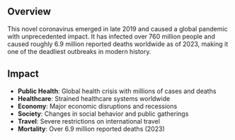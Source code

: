 ## Overview

This novel coronavirus emerged in late 2019 and caused a global pandemic with unprecedented impact. It has infected over 760 million people and caused roughly 6.9 million reported deaths worldwide as of 2023, making it one of the deadliest outbreaks in modern history.

## Impact

- **Public Health**: Global health crisis with millions of cases and deaths
- **Healthcare**: Strained healthcare systems worldwide
- **Economy**: Major economic disruptions and recessions
- **Society**: Changes in social behavior and public gatherings
- **Travel**: Severe restrictions on international travel
- **Mortality**: Over 6.9 million reported deaths (2023)

